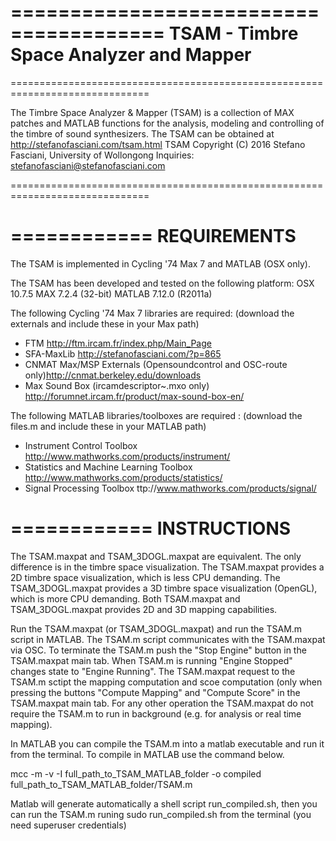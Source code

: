
=======================================
TSAM - Timbre Space Analyzer and Mapper
=======================================

==============================================================================

The Timbre Space Analyzer & Mapper (TSAM) is a collection of MAX patches 
and MATLAB functions for the analysis, modeling and controlling of the
timbre of sound synthesizers.
The TSAM can be obtained at http://stefanofasciani.com/tsam.html
TSAM Copyright (C) 2016 Stefano Fasciani, University of Wollongong
Inquiries: stefanofasciani@stefanofasciani.com

==============================================================================


============
REQUIREMENTS
============

The TSAM is implemented in Cycling '74 Max 7 and MATLAB (OSX only).

The TSAM has been developed and tested on the following platform:
OSX 10.7.5
MAX 7.2.4 (32-bit)
MATLAB 7.12.0 (R2011a)


The following Cycling '74 Max 7 libraries are required:
(download the externals and include these in your Max path)

- FTM http://ftm.ircam.fr/index.php/Main_Page
- SFA-MaxLib http://stefanofasciani.com/?p=865
- CNMAT Max/MSP Externals (Opensoundcontrol and OSC-route only)http://cnmat.berkeley.edu/downloads
- Max Sound Box (ircamdescriptor~.mxo only) http://forumnet.ircam.fr/product/max-sound-box-en/


The following MATLAB libraries/toolboxes are required :
(download the files.m and include these in your MATLAB path)

- Instrument Control Toolbox http://www.mathworks.com/products/instrument/
- Statistics and Machine Learning Toolbox http://www.mathworks.com/products/statistics/
- Signal Processing Toolbox ttp://www.mathworks.com/products/signal/

============
INSTRUCTIONS
============

The TSAM.maxpat and TSAM_3DOGL.maxpat are equivalent. The only difference is in the timbre space visualization.
The TSAM.maxpat provides a 2D timbre space visualization, which is less CPU demanding.
The TSAM_3DOGL.maxpat provides a 3D timbre space visualization (OpenGL), which is more CPU demanding.
Both TSAM.maxpat and TSAM_3DOGL.maxpat provides 2D and 3D mapping capabilities.

Run the TSAM.maxpat (or TSAM_3DOGL.maxpat) and run the TSAM.m script in MATLAB.
The TSAM.m script communicates with the TSAM.maxpat via OSC.
To terminate the TSAM.m push the "Stop Engine" button in the TSAM.maxpat main tab.
When TSAM.m is running "Engine Stopped" changes state to "Engine Running".
The TSAM.maxpat request to the TSAM.m sctipt the mapping computation and scoe computation
(only when pressing the buttons "Compute Mapping" and "Compute Score" in the TSAM.maxpat main tab.
For any other operation the TSAM.maxpat do not require the TSAM.m to run in background (e.g. for analysis 
or real time mapping).

In MATLAB you can compile the TSAM.m into a matlab executable and run it from the terminal.
To compile in MATLAB use the command below.

mcc -m -v -I full_path_to_TSAM_MATLAB_folder -o compiled full_path_to_TSAM_MATLAB_folder/TSAM.m

Matlab will generate automatically a shell script run_compiled.sh, then you can run the TSAM.m runing 
sudo run_compiled.sh from the terminal (you need superuser credentials)

